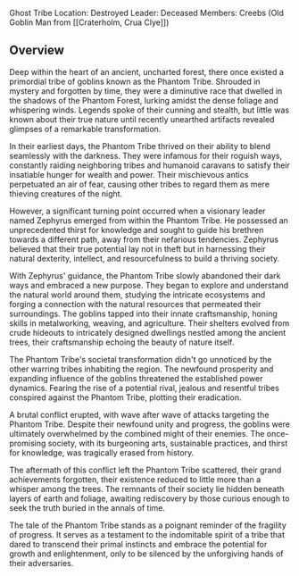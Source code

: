 Ghost Tribe
Location: Destroyed
Leader: Deceased
Members: Creebs (Old Goblin Man from [[Craterholm, Crua Clye]])

## Overview
Deep within the heart of an ancient, uncharted forest, there once existed a primordial tribe of goblins known as the Phantom Tribe. Shrouded in mystery and forgotten by time, they were a diminutive race that dwelled in the shadows of the Phantom Forest, lurking amidst the dense foliage and whispering winds. Legends spoke of their cunning and stealth, but little was known about their true nature until recently unearthed artifacts revealed glimpses of a remarkable transformation. 

In their earliest days, the Phantom Tribe thrived on their ability to blend seamlessly with the darkness. They were infamous for their roguish ways, constantly raiding neighboring tribes and humanoid caravans to satisfy their insatiable hunger for wealth and power. Their mischievous antics perpetuated an air of fear, causing other tribes to regard them as mere thieving creatures of the night. 

However, a significant turning point occurred when a visionary leader named Zephyrus emerged from within the Phantom Tribe. He possessed an unprecedented thirst for knowledge and sought to guide his brethren towards a different path, away from their nefarious tendencies. Zephyrus believed that their true potential lay not in theft but in harnessing their natural dexterity, intellect, and resourcefulness to build a thriving society. 

With Zephyrus' guidance, the Phantom Tribe slowly abandoned their dark ways and embraced a new purpose. They began to explore and understand the natural world around them, studying the intricate ecosystems and forging a connection with the natural resources that permeated their surroundings. The goblins tapped into their innate craftsmanship, honing skills in metalworking, weaving, and agriculture. Their shelters evolved from crude hideouts to intricately designed dwellings nestled among the ancient trees, their craftsmanship echoing the beauty of nature itself. 

The Phantom Tribe's societal transformation didn't go unnoticed by the other warring tribes inhabiting the region. The newfound prosperity and expanding influence of the goblins threatened the established power dynamics. Fearing the rise of a potential rival, jealous and resentful tribes conspired against the Phantom Tribe, plotting their eradication. 

A brutal conflict erupted, with wave after wave of attacks targeting the Phantom Tribe. Despite their newfound unity and progress, the goblins were ultimately overwhelmed by the combined might of their enemies. The once-promising society, with its burgeoning arts, sustainable practices, and thirst for knowledge, was tragically erased from history. 

The aftermath of this conflict left the Phantom Tribe scattered, their grand achievements forgotten, their existence reduced to little more than a whisper among the trees. The remnants of their society lie hidden beneath layers of earth and foliage, awaiting rediscovery by those curious enough to seek the truth buried in the annals of time. 

The tale of the Phantom Tribe stands as a poignant reminder of the fragility of progress. It serves as a testament to the indomitable spirit of a tribe that dared to transcend their primal instincts and embrace the potential for growth and enlightenment, only to be silenced by the unforgiving hands of their adversaries.